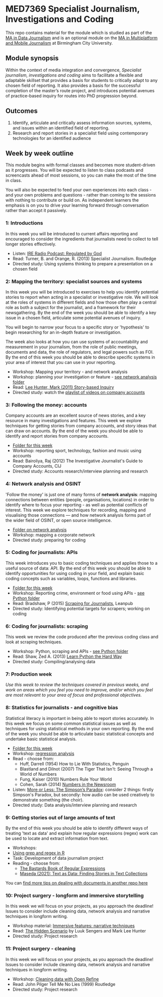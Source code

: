 # MED7369 Specialist Journalism, Investigations and Coding

This repo contains material for the module which is studied as part of the [MA in Data Journalism](http://bcu.ac.uk/media/courses/data-journalism) and is an optional module on the [MA in Multiplatform and Mobile Journalism](http://www.bcu.ac.uk/courses/multiplatform-and-mobile-journalism-ma-2018-19) at Birmingham City University.

## Module synopsis

Within the context of media integration and convergence, *Specialist journalism, investigations and coding* aims to facilitate a flexible and adaptable skillset that provides a basis for students to critically adapt to any chosen field of reporting. It also provides a basis for the successful completion of the master’s route project, and introduces potential avenues of practice-based inquiry for routes into PhD progression beyond.

## Outcomes

1.	Identify, articulate and critically assess information sources, systems, and issues within an identified field of reporting.
2.	Research and report stories in a specialist field using contemporary technologies for an identified audience

## Week by week outline

This module begins with formal classes and becomes more student-driven as it progresses. You will be expected to listen to class podcasts and screencasts ahead of most sessions, so you can make the most of the time in class.

You will also be expected to feed your own experiences into each class - and your own problems and questions - rather than coming to the sessions with nothing to contribute or build on. As independent learners the emphasis is on you to drive your learning forward through conversation rather than accept it passively.

### 1: Introductions

In this week you will be introduced to current affairs reporting and encouraged to consider the ingredients that journalists need to collect to tell longer stories effectively.

* Listen: [IRE Radio Podcast: Regulated by God](https://www.ire.org/blog/ire-radio/2016/06/13/ire-radio-podcast-regulated-god/)
* Read: Turner, B. and Orange, R. (2013) Specialist Journalism. Routledge
* Directed study: Using systems thinking to prepare a presentation on a chosen field

### 2: Mapping the territory: specialist sources and systems

In this week you will be introduced to exercises to help you identify potential stories to report when acting in a specialist or investigative role. We will look at the roles of systems in different fields and how those often play a central role as both a subject for the journalist, and a framework for their newsgathering. By the end of the week you should be able to identify a key issue in a chosen field, articulate some potential avenues of inquiry.

You will begin to narrow your focus to a specific story or 'hypothesis' to begin researching for an in-depth feature or investigation. 

The week also looks at how you can use systems of accountability and measurement in your journalism, from the role of public meetings, documents and data, the role of regulators, and legal powers such as FOI. By the end of this week you should be able to describe specific systems in your area of interest that you can use in your reporting.

* Workshop: Mapping your territory - and network analysis
* Workshop: planning your investigation or feature - [see network analysis folder](https://github.com/paulbradshaw/MED7369-Specialist-Investigative-Journalism/tree/master/networkanalysis)
* Read: [Lee Hunter, Mark (2011) Story-based Inquiry](http://unesdoc.unesco.org/images/0019/001930/193078e.pdf)
* Directed study: watch the [playlist of videos on company accounts](https://www.youtube.com/playlist?list=PL-ZV9BlgytWit47xdyY6TvhtcE1pT7Y8B)


### 3: Following the money: accounts

Company accounts are an excellent source of news stories, and a key resource in many investigations and features. This week we explore techniques for getting stories from company accounts, and story ideas that can draw on accounts. By the end of the week you should be able to identify and report stories from company accounts.

* [Folder for this week](https://github.com/paulbradshaw/MED7369-Specialist-Investigative-Journalism/tree/master/accounts)
* Workshop: reporting sport, technology, fashion and music using accounts
* Read: Bairoliya, Raj (2012) The Investigative Journalist's Guide to Company Accounts, CIJ
* Directed study: Accounts research/interview planning and research

### 4: Network analysis and OSINT

'Follow the money' is just one of many forms of **network analysis**: mapping connections between entities (people, organisations, locations) in order to identify where to focus your reporting - as well as potential conflicts of interest. This week we explore techniques for recording, mapping and visualising those connections — and how network analysis forms part of the wider field of OSINT, or open source intelligence.

* [Folder on network analysis](https://github.com/paulbradshaw/MED7369-Specialist-Investigative-Journalism/tree/master/networkanalysis)
* Workshop: mapping a corporate network
* Directed study: preparing for coding

### 5: Coding for journalists: APIs

This week introduces you to basic coding techniques and applies those to a useful source of data: API. By the end of this week you should be able to identify opportunities for using coding in your field, and explain basic coding concepts such as variables, loops, functions and libraries.

* [Folder for this week](https://github.com/paulbradshaw/MED7369-Specialist-Investigative-Journalism/tree/master/python)
* Workshop: Reporting crime, environment or food using APIs - [see Python folder](https://github.com/paulbradshaw/MED7369-Specialist-Investigative-Journalism/tree/master/python)
* Read: Bradshaw, P (2015) [Scraping for Journalists](https://leanpub.com/scrapingforjournalists), Leanpub
* Directed study: Identifying potential targets for scrapers; working on coding

### 6: Coding for journalists: scraping

This week we review the code produced after the previous coding class and look at scraping techniques. 

* Workshop: Python, scraping and APIs - [see Python folder](https://github.com/paulbradshaw/MED7369-Specialist-Investigative-Journalism/tree/master/python)
* Read: Shaw, Zed A. (2013) [Learn Python the Hard Way](https://learnpythonthehardway.org/)
* Directed study: Compiling/analysing data

### 7: Production week

*Use this week to review the techniques covered in previous weeks, and work on areas which you feel you need to improve, and/or which you feel are most relevant to your area of focus and professional objectives.*

### 8: Statistics for journalists - and cognitive bias

Statistical literacy is important in being able to report stories accurately. In this week we focus on some common statistical issues as well as techniques for using statistical methods in your own reporting. By the end of the week you should be able to articulate basic statistical concepts and undertake basic statistical analysis.

* [Folder for this week](https://github.com/paulbradshaw/MED7369-Specialist-Investigative-Journalism/tree/master/statistics)
* Workshop: [regression analysis](https://github.com/BBC-Data-Unit/unsolved-crime/blob/master/regression.md)
* Read - choose from: 
  * Huff, Darrell (1954) How to Lie With Statistics, Penguin
  * Blastland and Dilnot (2007) The Tiger That Isn't: Seeing Through a World of Numbers
  * Fung, Kaiser (2010) Numbers Rule Your World
  * Cohen, Sarah (2014) [Numbers in the Newsroom](https://cvlassets.s3.amazonaws.com/Numbers_in_the_Newsroom_Second_Edition.pdf)
* Listen: [More or Less: The Simpson’s Paradox](https://www.bbc.co.uk/programmes/p03sm8vw): consider 2 things: firstly Simpson's Paradox, but secondly: how audio can be used creatively to demonstrate something (the choir).
* Directed study: Data analysis/interview planning and research


### 9: Getting stories out of large amounts of text

By the end of this week you should be able to identify different ways of treating 'text as data' and explain how regular expressions (regex) work can be used to locate and extract information from text.

* Workshops: 
 * [Using grep and regex in R](https://github.com/paulbradshaw/Rintro/tree/master/text/grepexpenses)
* Task: Development of data journalism project
* Reading - choose from:
  * [The Bastards Book of Regular Expressions](https://leanpub.com/bastards-regexes)
  * [Maseda (2021): Text as Data: Finding Stories in Text Collections](https://www.degruyter.com/document/doi/10.1515/9789048542079-018/html?lang=en)

You can [find more tips on dealing with documents in another repo here](https://github.com/paulbradshaw/dealingwithdocuments)

### 10: Project surgery - longform and immersive storytelling

In this week we will focus on your projects, as you approach the deadline! Issues to consider include cleaning data, network analysis and narrative techniques in longform writing.

* Workshop material: [Immersive features: narrative techniques](https://github.com/paulbradshaw/MED7369-Specialist-Investigative-Journalism/blob/master/storytelling.md)
* Read: [The Hidden Scenario](https://tcij.org/handbooks/the-hidden-scenario/) by Luuk Sengers and Mark Lee Hunter
* Directed study: Project research

### 11: Project surgery - cleaning

In this week we will focus on your projects, as you approach the deadline! Issues to consider include cleaning data, network analysis and narrative techniques in longform writing.

* Workshop: [Cleaning data with Open Refine](https://github.com/paulbradshaw/MED7369-Specialist-Investigative-Journalism/tree/master/cleaning)
* Read: John Pilger Tell Me No Lies (1999) Routledge
* Directed study: Project research

